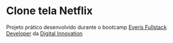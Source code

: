 # Clone tela Netflix

Projeto prático desenvolvido durante o bootcamp [Everis Fullstack Developer](https://web.digitalinnovation.one/track/everis-fullstack-developer) da [Digital Innovation](https://digitalinnovation.one/)  
